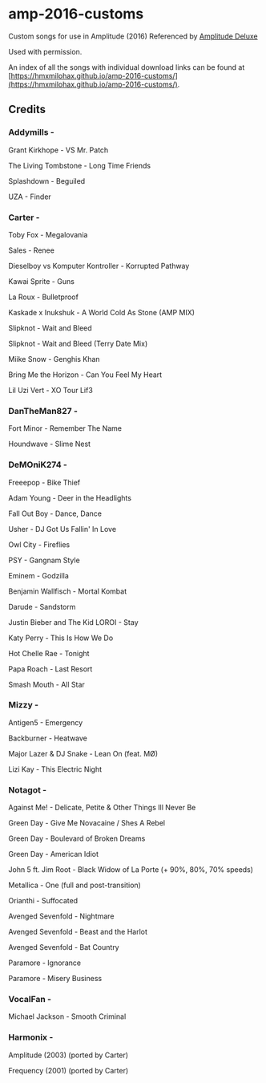# amp-2016-customs

Custom songs for use in Amplitude (2016) Referenced by [Amplitude Deluxe](https://github.com/hmxmilohax/Amplitude-2016-Deluxe)

Used with permission.

An index of all the songs with individual download links can be found at [https://hmxmilohax.github.io/amp-2016-customs/](https://hmxmilohax.github.io/amp-2016-customs/).

## Credits

### Addymills -

Grant Kirkhope - VS Mr. Patch

The Living Tombstone - Long Time Friends

Splashdown - Beguiled

UZA - Finder

### Carter -

Toby Fox - Megalovania

Sales - Renee

Dieselboy vs Komputer Kontroller - Korrupted Pathway

Kawai Sprite - Guns

La Roux - Bulletproof

Kaskade x Inukshuk - A World Cold As Stone (AMP MIX)

Slipknot - Wait and Bleed

Slipknot - Wait and Bleed (Terry Date Mix)

Miike Snow - Genghis Khan

Bring Me the Horizon - Can You Feel My Heart

Lil Uzi Vert - XO Tour Lif3

### DanTheMan827 -

Fort Minor - Remember The Name

Houndwave - Slime Nest

### DeMOniK274 -

Freeepop - Bike Thief

Adam Young - Deer in the Headlights

Fall Out Boy - Dance, Dance

Usher - DJ Got Us Fallin' In Love

Owl City - Fireflies

PSY - Gangnam Style

Eminem - Godzilla

Benjamin Wallfisch - Mortal Kombat

Darude - Sandstorm

Justin Bieber and The Kid LOROI - Stay

Katy Perry - This Is How We Do

Hot Chelle Rae - Tonight

Papa Roach - Last Resort

Smash Mouth - All Star

### Mizzy -

Antigen5 - Emergency

Backburner - Heatwave

Major Lazer & DJ Snake - Lean On (feat. MØ)

Lizi Kay - This Electric Night

### Notagot -

Against Me! - Delicate, Petite & Other Things Ill Never Be

Green Day - Give Me Novacaine / Shes A Rebel

Green Day - Boulevard of Broken Dreams

Green Day - American Idiot

John 5 ft. Jim Root - Black Widow of La Porte (+ 90%, 80%, 70% speeds)

Metallica - One (full and post-transition)

Orianthi - Suffocated

Avenged Sevenfold - Nightmare

Avenged Sevenfold - Beast and the Harlot

Avenged Sevenfold - Bat Country

Paramore - Ignorance

Paramore - Misery Business

### VocalFan -

Michael Jackson - Smooth Criminal

### Harmonix - 

Amplitude (2003) (ported by Carter)

Frequency (2001) (ported by Carter)
